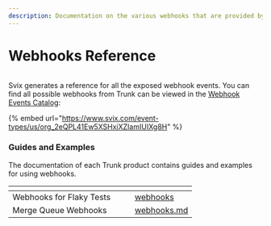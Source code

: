 ```yaml
---
description: Documentation on the various webhooks that are provided by Trunk
---
```


# Webhooks Reference

<figure><img src="../../.gitbook/assets/webhook-event-catalog (1).png" alt=""><figcaption></figcaption></figure>

Svix generates a reference for all the exposed webhook events. You can find all possible webhooks from Trunk can be viewed in the [Webhook Events Catalog](https://www.svix.com/event-types/us/org_2eQPL41Ew5XSHxiXZIamIUIXg8H/):

{% embed url="https://www.svix.com/event-types/us/org_2eQPL41Ew5XSHxiXZIamIUIXg8H" %}

### Guides and Examples

The documentation of each Trunk product contains guides and examples for using webhooks.

<table data-card-size="large" data-view="cards"><thead><tr><th></th><th data-hidden></th><th data-hidden></th><th data-hidden data-card-target data-type="content-ref"></th></tr></thead><tbody><tr><td>Webhooks for Flaky Tests</td><td></td><td></td><td><a href="../../flaky-tests/webhooks/">webhooks</a></td></tr><tr><td>Merge Queue Webhooks</td><td></td><td></td><td><a href="../../merge-queue/webhooks.md">webhooks.md</a></td></tr></tbody></table>



